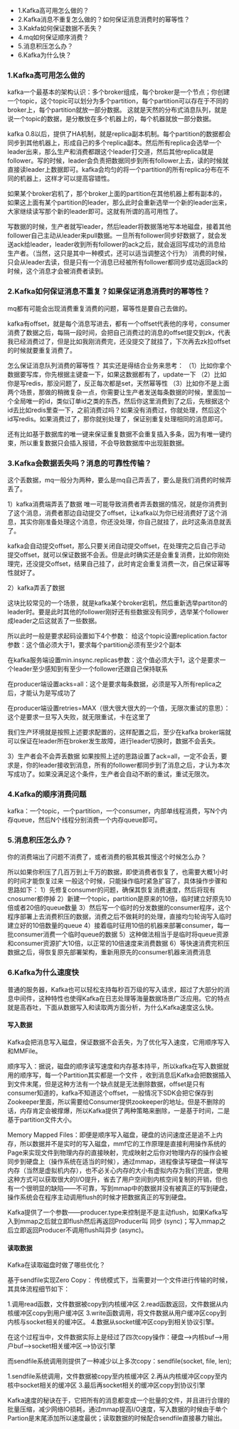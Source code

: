 * 1.Kafka高可用怎么做的？
* 2.Kafka消息不重复怎么做的？如何保证消息消费时的幂等性？
* 3.Kakfa如何保证数据不丢失？
* 4.mq如何保证顺序消费？
* 5.消息积压怎么办？
* 6.Kafka为什么快？

### 1.Kafka高可用怎么做的
kafka一个最基本的架构认识：多个broker组成，每个broker是一个节点；你创建一个topic，这个topic可以划分为多个partition，每个partition可以存在于不同的broker上，每个partition就放一部分数据。
这就是天然的分布式消息队列，就是说一个topic的数据，是分散放在多个机器上的，每个机器就放一部分数据。

kafka 0.8以后，提供了HA机制，就是replica副本机制。每个partition的数据都会同步到其他机器上，形成自己的多个replica副本。然后所有replica会选举一个leader出来，那么生产和消费都跟这个leader打交道，然后其他replica就是follower。写的时候，leader会负责把数据同步到所有follower上去，读的时候就直接读leader上数据即可。kafka会均匀的将一个partition的所有replica分布在不同的机器上，这样才可以提高容错性。

如果某个broker宕机了，那个broker上面的partition在其他机器上都有副本的，如果这上面有某个partition的leader，那么此时会重新选举一个新的leader出来，大家继续读写那个新的leader即可。这就有所谓的高可用性了。

写数据的时候，生产者就写leader，然后leader将数据落地写本地磁盘，接着其他follower自己主动从leader来pull数据。一旦所有follower同步好数据了，就会发送ack给leader，leader收到所有follower的ack之后，就会返回写成功的消息给生产者。（当然，这只是其中一种模式，还可以适当调整这个行为）
消费的时候，只会从leader去读，但是只有一个消息已经被所有follower都同步成功返回ack的时候，这个消息才会被消费者读到。

### 2.Kafka如何保证消息不重复？如果保证消息消费时的幂等性？
mq都有可能会出现消费重复消费的问题，幂等性是要自己去做的。

kafka有offset，就是每个消息写进去，都有一个offset代表他的序号，consumer消费了数据之后，每隔一段时间，会把自己消费过的消息的offset提交到zk，代表我已经消费过了，但是比如我刚消费完，还没提交了就挂了，下次再去zk拉offset的时候就要重复消费了。

怎么保证消息队列消费的幂等性？
其实还是得结合业务来思考：
（1）比如你拿个数据要写库，你先根据主键查一下，如果这数据都有了，update一下
（2）比如你是写redis，那没问题了，反正每次都是set，天然幂等性
（3）比如你不是上面两个场景，那做的稍微复杂一点，你需要让生产者发送每条数据的时候，里面加一个全局唯一的id，类似订单id之类的东西，然后你这里消费到了之后，先根据这个id去比如redis里查一下，之前消费过吗？如果没有消费过，你就处理，然后这个id写redis。如果消费过了，那你就别处理了，保证别重复处理相同的消息即可。

还有比如基于数据库的唯一键来保证重复数据不会重复插入多条，因为有唯一键约束，所以重复数据只会插入报错，不会导致数据库中出现脏数据。

### 3.Kafka会数据丢失吗？消息的可靠性传输？
这个丢数据，mq一般分为两种，要么是mq自己弄丢了，要么是我们消费的时候弄丢了。

1）kafka消费端弄丢了数据
唯一可能导致消费者弄丢数据的情况，就是你消费到了这个消息，消费者那边自动提交了offset，让kafka以为你已经消费好了这个消息，其实你刚准备处理这个消息，你还没处理，你自己就挂了，此时这条消息就丢了。

kafka会自动提交offset，那么只要关闭自动提交offset，在处理完之后自己手动提交offset，就可以保证数据不会丢。但是此时确实还是会重复消费，比如你刚处理完，还没提交offset，结果自己挂了，此时肯定会重复消费一次，自己保证幂等性就好了。

2）kafka弄丢了数据

这块比较常见的一个场景，就是kafka某个broker宕机，然后重新选举partiton的leader时。要是此时其他的follower刚好还有些数据没有同步，选举某个follower成leader之后这就丢了一些数据。

所以此时一般是要求起码设置如下4个参数：
给这个topic设置replication.factor参数：这个值必须大于1，要求每个partition必须有至少2个副本

在kafka服务端设置min.insync.replicas参数：这个值必须大于1，这个是要求一个leader至少感知到有至少一个follower还跟自己保持联系

在producer端设置acks=all：这个是要求每条数据，必须是写入所有replica之后，才能认为是写成功了

在producer端设置retries=MAX（很大很大很大的一个值，无限次重试的意思）：这个是要求一旦写入失败，就无限重试，卡在这里了

我们生产环境就是按照上述要求配置的，这样配置之后，至少在kafka broker端就可以保证在leader所在broker发生故障，进行leader切换时，数据不会丢失。

3）生产者会不会弄丢数据
如果按照上述的思路设置了ack=all，一定不会丢，要求是，你的leader接收到消息，所有的follower都同步到了消息之后，才认为本次写成功了。如果没满足这个条件，生产者会自动不断的重试，重试无限次。

### 4.Kafka的顺序消费问题
kafka：一个topic，一个partition，一个consumer，内部单线程消费，写N个内存queue，然后N个线程分别消费一个内存queue即可。

### 5.消息积压怎么办？
你的消费端出了问题不消费了，或者消费的极其极其慢这个时候怎么办？

所以如果你积压了几百万到上千万的数据，即使消费者恢复了，也需要大概1小时的时间才能恢复过来
一般这个时候，只能操作临时紧急扩容了，具体操作步骤和思路如下：
1）先修复consumer的问题，确保其恢复消费速度，然后将现有cnosumer都停掉
2）新建一个topic，partition是原来的10倍，临时建立好原先10倍或者20倍的queue数量
3）然后写一个临时的分发数据的consumer程序，这个程序部署上去消费积压的数据，消费之后不做耗时的处理，直接均匀轮询写入临时建立好的10倍数量的queue
4）接着临时征用10倍的机器来部署consumer，每一批consumer消费一个临时queue的数据
5）这种做法相当于是临时将queue资源和consumer资源扩大10倍，以正常的10倍速度来消费数据
6）等快速消费完积压数据之后，得恢复原先部署架构，重新用原先的consumer机器来消费消息

### 6.Kafka为什么速度快
普通的服务器，Kafka也可以轻松支持每秒百万级的写入请求，超过了大部分的消息中间件，这种特性也使得Kafka在日志处理等海量数据场景广泛应用。它的特点就是高吞吐，下面从数据写入和读取两方面分析，为什么Kafka速度这么快。

#### 写入数据
Kafka会把消息写入磁盘，保证数据不会丢失，为了优化写入速度，它用顺序写入和MMFile。

顺序写入：据说，磁盘的顺序读写速度和内存基本持平，所以kafka在写入数据就用的顺序写，每一个Partition其实都是一个文件 ，收到消息后Kafka会把数据插入到文件末尾，但是这种方法有一个缺点就是无法删除数据，offset是只有consumer知道的，kafka不知道这个offset，一般情况下SDK会把它保存到Zookeeper里面，所以需要给Consumer提供zookeeper的地址。但是不删除的话，内存肯定会被撑爆，所以Kafka提供了两种策略来删除，一是基于时间，二是基于partition文件大小。

Memory Mapped Files：即便是顺序写入磁盘，硬盘的访问速度还是追不上内存，所以数据并不是实时的写入磁盘，mmf它的工作原理是直接利用操作系统的Page来实现文件到物理内存的直接映射，完成映射之后你对物理内存的操作会被同步到硬盘上（操作系统在适当的时候），通过mmap，进程像读写硬盘一样读写内存（当然是虚拟机内存），也不必关心内存的大小有虚拟内存为我们兜底，使用这种方式可以获取很大的I/O提升，省去了用户空间到内核空间复制的开销，但也有一个很明显的缺陷——不可靠，写到mmap中的数据并没有被真正的写到硬盘，操作系统会在程序主动调用flush的时候才把数据真正的写到硬盘。

Kafka提供了一个参数——producer.type来控制是不是主动flush，如果Kafka写入到mmap之后就立即flush然后再返回Producer叫 同步 (sync)；写入mmap之后立即返回Producer不调用flush叫异步 (async)。

#### 读取数据
Kafka在读取磁盘时做了哪些优化？

基于sendfile实现Zero Copy：
传统模式下，当需要对一个文件进行传输的时候，其具体流程细节如下：

1.调用read函数，文件数据被copy到内核缓冲区
2.read函数返回，文件数据从内核缓冲区copy到用户缓冲区
3.write函数调用，将文件数据从用户缓冲区copy到内核与socket相关的缓冲区。
4.数据从socket缓冲区copy到相关协议引擎。

在这个过程当中，文件数据实际上是经过了四次copy操作：硬盘—>内核buf—>用户buf—>socket相关缓冲区—>协议引擎

而sendfile系统调用则提供了一种减少以上多次copy：sendfile(socket, file, len);

1.sendfile系统调用，文件数据被copy至内核缓冲区
2.再从内核缓冲区copy至内核中socket相关的缓冲区
3.最后再socket相关的缓冲区copy到协议引擎


Kafka速度的秘诀在于，它把所有的消息都变成一个批量的文件，并且进行合理的批量压缩，减少网络IO损耗，通过mmap提高I/O速度，写入数据的时候由于单个Partion是末尾添加所以速度最优；读取数据的时候配合sendfile直接暴力输出。
